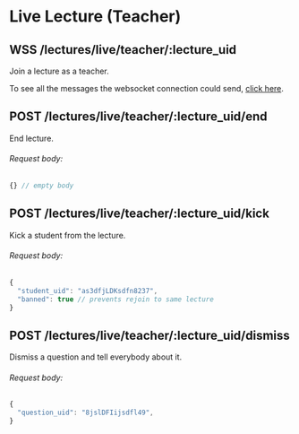 # Live Lecture (Teacher)

## WSS /lectures/live/teacher/:lecture_uid

Join a lecture as a teacher.

To see all the messages the websocket connection could send, [click here](https://github.com/arjunpat/intellecture/blob/master/server/routes/live/types.ts).

## POST /lectures/live/teacher/:lecture_uid/end

End lecture.

###### Request body:

```javascript
{} // empty body
```

## POST /lectures/live/teacher/:lecture_uid/kick

Kick a student from the lecture.

###### Request body:

```javascript
{
  "student_uid": "as3dfjLDKsdfn8237",
  "banned": true // prevents rejoin to same lecture
}
```

## POST /lectures/live/teacher/:lecture_uid/dismiss

Dismiss a question and tell everybody about it.

###### Request body:

```javascript
{
  "question_uid": "8jslDFIijsdfl49",
}
```
